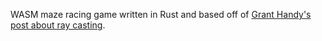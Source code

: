 WASM maze racing game written in Rust and based off of [Grant Handy's post about ray casting](https://grantshandy.github.io/posts/raycasting/).